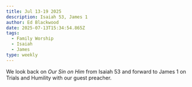 ```yaml
---
title: Jul 13-19 2025
description: Isaiah 53, James 1
author: Ed Blackwood
date: 2025-07-13T15:34:54.865Z
tags:
  - Family Worship
  - Isaiah
  - James
type: weekly
---
```

W﻿e look back on *Our Sin on Him* from Isaiah 53 and forward to James 1 on Trials and Humility with our guest preacher.